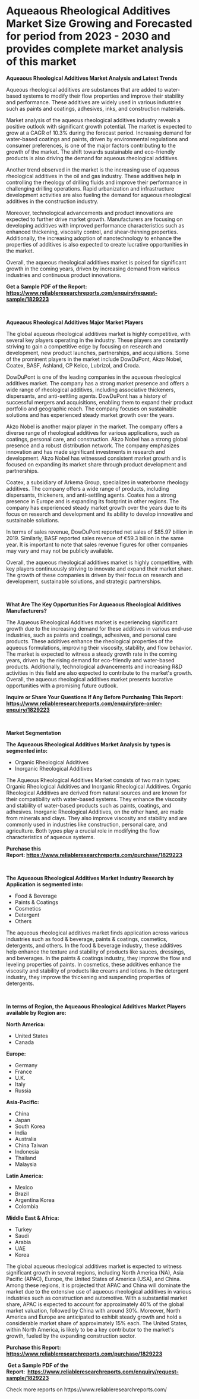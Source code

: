 <p><h1>Aqueaous Rheological Additives Market Size Growing and Forecasted for period from 2023 - 2030 and provides complete market analysis of this market</h1></p><p><strong>Aqueaous Rheological Additives Market Analysis and Latest Trends</strong></p>
<p><p>Aqueous rheological additives are substances that are added to water-based systems to modify their flow properties and improve their stability and performance. These additives are widely used in various industries such as paints and coatings, adhesives, inks, and construction materials.</p><p>Market analysis of the aqueous rheological additives industry reveals a positive outlook with significant growth potential. The market is expected to grow at a CAGR of 10.3% during the forecast period. Increasing demand for water-based coatings and paints, driven by environmental regulations and consumer preferences, is one of the major factors contributing to the growth of the market. The shift towards sustainable and eco-friendly products is also driving the demand for aqueous rheological additives.</p><p>Another trend observed in the market is the increasing use of aqueous rheological additives in the oil and gas industry. These additives help in controlling the rheology of drilling fluids and improve their performance in challenging drilling operations. Rapid urbanization and infrastructure development activities are also fueling the demand for aqueous rheological additives in the construction industry.</p><p>Moreover, technological advancements and product innovations are expected to further drive market growth. Manufacturers are focusing on developing additives with improved performance characteristics such as enhanced thickening, viscosity control, and shear-thinning properties. Additionally, the increasing adoption of nanotechnology to enhance the properties of additives is also expected to create lucrative opportunities in the market.</p><p>Overall, the aqueous rheological additives market is poised for significant growth in the coming years, driven by increasing demand from various industries and continuous product innovations.</p></p>
<p><strong>Get a Sample PDF of the Report:&nbsp; <a href="https://www.reliableresearchreports.com/enquiry/request-sample/1829223">https://www.reliableresearchreports.com/enquiry/request-sample/1829223</a></strong></p>
<p>&nbsp;</p>
<p><strong>Aqueaous Rheological Additives Major Market Players</strong></p>
<p><p>The global aqueous rheological additives market is highly competitive, with several key players operating in the industry. These players are constantly striving to gain a competitive edge by focusing on research and development, new product launches, partnerships, and acquisitions. Some of the prominent players in the market include DowDuPont, Akzo Nobel, Coatex, BASF, Ashland, CP Kelco, Lubrizol, and Croda.</p><p>DowDuPont is one of the leading companies in the aqueous rheological additives market. The company has a strong market presence and offers a wide range of rheological additives, including associative thickeners, dispersants, and anti-settling agents. DowDuPont has a history of successful mergers and acquisitions, enabling them to expand their product portfolio and geographic reach. The company focuses on sustainable solutions and has experienced steady market growth over the years.</p><p>Akzo Nobel is another major player in the market. The company offers a diverse range of rheological additives for various applications, such as coatings, personal care, and construction. Akzo Nobel has a strong global presence and a robust distribution network. The company emphasizes innovation and has made significant investments in research and development. Akzo Nobel has witnessed consistent market growth and is focused on expanding its market share through product development and partnerships.</p><p>Coatex, a subsidiary of Arkema Group, specializes in waterborne rheology additives. The company offers a wide range of products, including dispersants, thickeners, and anti-settling agents. Coatex has a strong presence in Europe and is expanding its footprint in other regions. The company has experienced steady market growth over the years due to its focus on research and development and its ability to develop innovative and sustainable solutions.</p><p>In terms of sales revenue, DowDuPont reported net sales of $85.97 billion in 2019. Similarly, BASF reported sales revenue of €59.3 billion in the same year. It is important to note that sales revenue figures for other companies may vary and may not be publicly available.</p><p>Overall, the aqueous rheological additives market is highly competitive, with key players continuously striving to innovate and expand their market share. The growth of these companies is driven by their focus on research and development, sustainable solutions, and strategic partnerships.</p></p>
<p>&nbsp;</p>
<p><strong>What Are The Key Opportunities For Aqueaous Rheological Additives Manufacturers?</strong></p>
<p><p>The Aqueous Rheological Additives market is experiencing significant growth due to the increasing demand for these additives in various end-use industries, such as paints and coatings, adhesives, and personal care products. These additives enhance the rheological properties of the aqueous formulations, improving their viscosity, stability, and flow behavior. The market is expected to witness a steady growth rate in the coming years, driven by the rising demand for eco-friendly and water-based products. Additionally, technological advancements and increasing R&D activities in this field are also expected to contribute to the market's growth. Overall, the aqueous rheological additives market presents lucrative opportunities with a promising future outlook.</p></p>
<p><strong>Inquire or Share Your Questions If Any Before Purchasing This Report: <a href="https://www.reliableresearchreports.com/enquiry/pre-order-enquiry/1829223">https://www.reliableresearchreports.com/enquiry/pre-order-enquiry/1829223</a></strong></p>
<p>&nbsp;</p>
<p><strong>Market Segmentation</strong></p>
<p><strong>The Aqueaous Rheological Additives Market Analysis by types is segmented into:</strong></p>
<p><ul><li>Organic Rheological Additives</li><li>Inorganic Rheological Additives</li></ul></p>
<p><p>The Aqueous Rheological Additives Market consists of two main types: Organic Rheological Additives and Inorganic Rheological Additives. Organic Rheological Additives are derived from natural sources and are known for their compatibility with water-based systems. They enhance the viscosity and stability of water-based products such as paints, coatings, and adhesives. Inorganic Rheological Additives, on the other hand, are made from minerals and clays. They also improve viscosity and stability and are commonly used in industries like construction, personal care, and agriculture. Both types play a crucial role in modifying the flow characteristics of aqueous systems.</p></p>
<p><strong>Purchase this Report:&nbsp;<a href="https://www.reliableresearchreports.com/purchase/1829223">https://www.reliableresearchreports.com/purchase/1829223</a></strong></p>
<p>&nbsp;</p>
<p><strong>The Aqueaous Rheological Additives Market Industry Research by Application is segmented into:</strong></p>
<p><ul><li>Food & Beverage</li><li>Paints & Coatings</li><li>Cosmetics</li><li>Detergent</li><li>Others</li></ul></p>
<p><p>The aqueous rheological additives market finds application across various industries such as food & beverage, paints & coatings, cosmetics, detergents, and others. In the food & beverage industry, these additives help enhance the texture and stability of products like sauces, dressings, and beverages. In the paints & coatings industry, they improve the flow and leveling properties of paints. In cosmetics, these additives enhance the viscosity and stability of products like creams and lotions. In the detergent industry, they improve the thickening and suspending properties of detergents.</p></p>
<p>&nbsp;</p>
<p><strong>In terms of Region, the Aqueaous Rheological Additives Market Players available by Region are:</strong></p>
<p>
    <p> <strong> North America: </strong>
        <ul>
            <li>United States</li>
            <li>Canada</li>
        </ul>
        </p> 
    <p> <strong> Europe: </strong>
        <ul>
            <li>Germany</li>
            <li>France</li>
            <li>U.K.</li>
            <li>Italy</li>
            <li>Russia</li>
        </ul>
        </p> 
    <p> <strong> Asia-Pacific: </strong>
        <ul>
            <li>China</li>
            <li>Japan</li>
            <li>South Korea</li>
            <li>India</li>
            <li>Australia</li>
            <li>China Taiwan</li>
            <li>Indonesia</li>
            <li>Thailand</li>
            <li>Malaysia</li>
        </ul>
        </p> 
    <p> <strong> Latin America: </strong>
        <ul>
            <li>Mexico</li>
            <li>Brazil</li>
            <li>Argentina Korea</li>
            <li>Colombia</li>
        </ul>
        </p> 
    <p> <strong> Middle East & Africa: </strong>
        <ul>
            <li>Turkey</li>
            <li>Saudi</li>
            <li>Arabia</li>
            <li>UAE</li>
            <li>Korea</li>
        </ul>
    </p>
    </p>
<p><p>The global aqueous rheological additives market is expected to witness significant growth in several regions, including North America (NA), Asia Pacific (APAC), Europe, the United States of America (USA), and China. Among these regions, it is projected that APAC and China will dominate the market due to the extensive use of aqueous rheological additives in various industries such as construction and automotive. With a substantial market share, APAC is expected to account for approximately 40% of the global market valuation, followed by China with around 30%. Moreover, North America and Europe are anticipated to exhibit steady growth and hold a considerable market share of approximately 15% each. The United States, within North America, is likely to be a key contributor to the market's growth, fueled by the expanding construction sector.</p></p>
<p><strong>Purchase this Report: <a href="https://www.reliableresearchreports.com/purchase/1829223">https://www.reliableresearchreports.com/purchase/1829223</a></strong></p>
<p>&nbsp;<strong>Get a Sample PDF of the Report:&nbsp;&nbsp;<a href="https://www.reliableresearchreports.com/enquiry/request-sample/1829223">https://www.reliableresearchreports.com/enquiry/request-sample/1829223</a></strong></p>
<p><strong></strong></p>
<p>Check more reports on https://www.reliableresearchreports.com/</p>